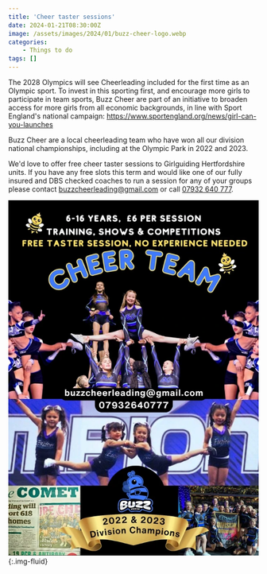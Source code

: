 ```yaml
---
title: 'Cheer taster sessions'
date: 2024-01-21T08:30:00Z
image: /assets/images/2024/01/buzz-cheer-logo.webp
categories:
    - Things to do
tags: []
---
```

The 2028 Olympics will see Cheerleading included for the first time as an Olympic sport.  To invest in this sporting first, and encourage more girls to participate in team sports, Buzz Cheer are part of an initiative to broaden access for more girls from all economic backgrounds, in line with Sport England's national campaign: <https://www.sportengland.org/news/girl-can-you-launches>

Buzz Cheer are a local cheerleading team who have won all our division national championships, including at the Olympic Park in 2022 and 2023.

We'd love to offer free cheer taster sessions to Girlguiding Hertfordshire units. If you have any free slots this term and would like one of our fully insured and DBS checked coaches to run a session for any of your groups please contact <buzzcheerleading@gmail.com> or call [07932 640 777](tel:07932640777).

![Cheer team - buzz cheerleading](/assets/images/2024/01/buzz-cheer-poster.webp){:.img-fluid}
